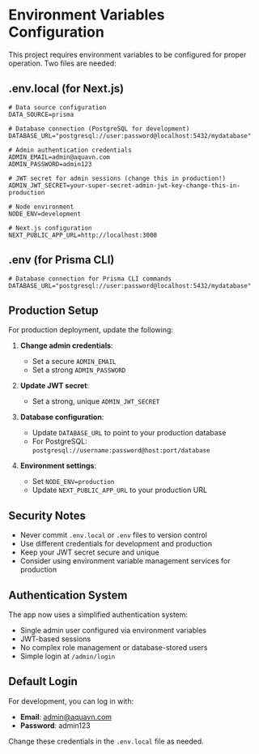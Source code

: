 # Environment Variables Configuration

This project requires environment variables to be configured for proper operation. Two files are needed:

## .env.local (for Next.js)
```env
# Data source configuration
DATA_SOURCE=prisma

# Database connection (PostgreSQL for development)
DATABASE_URL="postgresql://user:password@localhost:5432/mydatabase"

# Admin authentication credentials
ADMIN_EMAIL=admin@aquavn.com
ADMIN_PASSWORD=admin123

# JWT secret for admin sessions (change this in production!)
ADMIN_JWT_SECRET=your-super-secret-admin-jwt-key-change-this-in-production

# Node environment
NODE_ENV=development

# Next.js configuration
NEXT_PUBLIC_APP_URL=http://localhost:3000
```

## .env (for Prisma CLI)
```env
# Database connection for Prisma CLI commands
DATABASE_URL="postgresql://user:password@localhost:5432/mydatabase"
```

## Production Setup

For production deployment, update the following:

1. **Change admin credentials**:
   - Set a secure `ADMIN_EMAIL` 
   - Set a strong `ADMIN_PASSWORD`

2. **Update JWT secret**:
   - Set a strong, unique `ADMIN_JWT_SECRET`

3. **Database configuration**:
   - Update `DATABASE_URL` to point to your production database
   - For PostgreSQL: `postgresql://username:password@host:port/database`

4. **Environment settings**:
   - Set `NODE_ENV=production`
   - Update `NEXT_PUBLIC_APP_URL` to your production URL

## Security Notes

- Never commit `.env.local` or `.env` files to version control
- Use different credentials for development and production
- Keep your JWT secret secure and unique
- Consider using environment variable management services for production

## Authentication System

The app now uses a simplified authentication system:
- Single admin user configured via environment variables
- JWT-based sessions
- No complex role management or database-stored users
- Simple login at `/admin/login`

## Default Login

For development, you can log in with:
- **Email**: admin@aquavn.com
- **Password**: admin123

Change these credentials in the `.env.local` file as needed.
